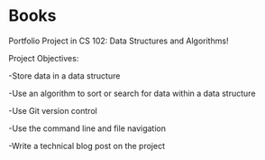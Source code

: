 # Books
 Portfolio Project in CS 102: Data Structures and Algorithms!

Project Objectives:

-Store data in a data structure 

-Use an algorithm to sort or search for data within a data structure 

-Use Git version control 

-Use the command line and file navigation 

-Write a technical blog post on the project 
